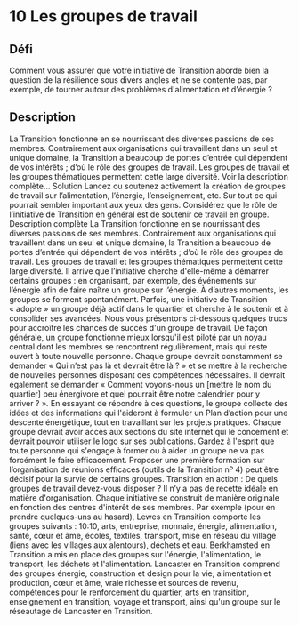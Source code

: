 # 10 Les groupes de travail

## Défi
Comment vous assurer que votre initiative de Transition aborde bien la question de la résilience sous divers angles et ne se contente pas, par exemple, de tourner autour des problèmes d'alimentation et d'énergie ?

## Description
La Transition fonctionne en se nourrissant des diverses passions de ses membres. Contrairement aux organisations qui travaillent dans un seul et unique domaine, la Transition a beaucoup de portes d’entrée qui dépendent de vos intérêts ; d’où le rôle des groupes de travail. Les groupes de travail et les groupes thématiques permettent cette large diversité. 
Voir la description complète...
Solution
Lancez ou soutenez activement la création de groupes de travail sur l’alimentation, l’énergie, l’enseignement, etc. Sur tout ce qui pourrait sembler important aux yeux des gens. Considérez que le rôle de l’initiative de Transition en général est de soutenir ce travail en groupe. 
Description complète
La Transition fonctionne en se nourrissant des diverses passions de ses membres. Contrairement aux organisations qui travaillent dans un seul et unique domaine, la Transition a beaucoup de portes d’entrée qui dépendent de vos intérêts ; d’où le rôle des groupes de travail. Les groupes de travail et les groupes thématiques permettent cette large diversité. Il arrive que l’initiative cherche d'elle-même à démarrer certains groupes : en organisant, par exemple, des événements sur l’énergie afin de faire naître un groupe sur l’énergie. À d’autres moments, les groupes se forment spontanément. Parfois, une initiative de Transition « adopte » un groupe déjà actif dans le quartier et cherche à le soutenir et à consolider ses avancées. Nous vous présentons ci-dessous quelques trucs pour accroître les chances de succès d'un groupe de travail.
De façon générale, un groupe fonctionne mieux lorsqu'il est piloté par un noyau central dont les membres se rencontrent régulièrement, mais qui reste ouvert à toute nouvelle personne. Chaque groupe devrait constamment se demander « Qui n’est pas là et devrait être là ? » et se mettre à la recherche de nouvelles personnes disposant des compétences nécessaires. Il devrait également se demander « Comment voyons-nous un [mettre le nom du quartier] peu énergivore et quel pourrait être notre calendrier pour y arriver ? ». En essayant de répondre à ces questions, le groupe collecte des idées et des informations qui l'aideront à formuler un Plan d’action pour une descente énergétique, tout en travaillant sur les projets pratiques.
Chaque groupe devrait avoir accès aux sections du site internet qui le concernent et devrait pouvoir utiliser le logo sur ses publications. Gardez à l'esprit que toute personne qui s'engage à former ou à aider un groupe ne va pas forcément le faire efficacement. Proposer une première formation sur l’organisation de réunions efficaces (outils de la Transition nº 4)  peut être décisif pour la survie de certains groupes. 
Transition en action : De quels groupes de travail devez-vous disposer ?
Il n’y a pas de recette idéale en matière d'organisation. Chaque initiative se construit de manière originale en fonction des centres d'intérêt de ses membres. Par exemple (pour en prendre quelques-uns au hasard), Lewes en Transition comporte les groupes suivants : 10:10, arts, entreprise, monnaie, énergie, alimentation, santé, cœur et âme, écoles, textiles, transport, mise en réseau du village (liens avec les villages aux alentours), déchets et eau. Berkhamsted en Transition a mis en place des groupes sur l'énergie, l'alimentation, le transport, les déchets et l'alimentation. Lancaster en Transition comprend des groupes énergie, construction et design pour la vie, alimentation et production, cœur et âme, vraie richesse et sources de revenu, compétences pour le renforcement du quartier, arts en transition, enseignement en transition, voyage et transport, ainsi qu'un groupe sur le réseautage de Lancaster en Transition.
